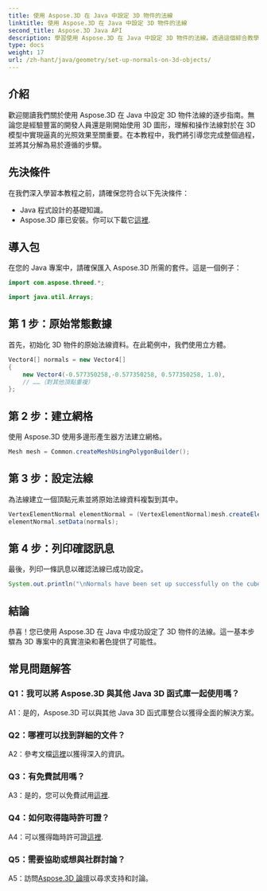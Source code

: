 ```yaml
---
title: 使用 Aspose.3D 在 Java 中設定 3D 物件的法線
linktitle: 使用 Aspose.3D 在 Java 中設定 3D 物件的法線
second_title: Aspose.3D Java API
description: 學習使用 Aspose.3D 在 Java 中設定 3D 物件的法線。透過這個綜合教學增強您的圖形效果。
type: docs
weight: 17
url: /zh-hant/java/geometry/set-up-normals-on-3d-objects/
---
```

## 介紹

歡迎閱讀我們關於使用 Aspose.3D 在 Java 中設定 3D 物件法線的逐步指南。無論您是經驗豐富的開發人員還是剛開始使用 3D 圖形，理解和操作法線對於在 3D 模型中實現逼真的光照效果至關重要。在本教程中，我們將引導您完成整個過程，並將其分解為易於遵循的步驟。

## 先決條件

在我們深入學習本教程之前，請確保您符合以下先決條件：

- Java 程式設計的基礎知識。
-  Aspose.3D 庫已安裝。你可以下載它[這裡](https://releases.aspose.com/3d/java/).

## 導入包

在您的 Java 專案中，請確保匯入 Aspose.3D 所需的套件。這是一個例子：

```java
import com.aspose.threed.*;

import java.util.Arrays;
```

## 第 1 步：原始常態數據

首先，初始化 3D 物件的原始法線資料。在此範例中，我們使用立方體。

```java
Vector4[] normals = new Vector4[]
{
    new Vector4(-0.577350258,-0.577350258, 0.577350258, 1.0),
    // ……（對其他頂點重複）
};

```

## 第 2 步：建立網格

使用 Aspose.3D 使用多邊形產生器方法建立網格。

```java
Mesh mesh = Common.createMeshUsingPolygonBuilder();
```

## 第 3 步：設定法線

為法線建立一個頂點元素並將原始法線資料複製到其中。

```java
VertexElementNormal elementNormal = (VertexElementNormal)mesh.createElement(VertexElementType.NORMAL, MappingMode.CONTROL_POINT, ReferenceMode.DIRECT);
elementNormal.setData(normals);
```

## 第 4 步：列印確認訊息

最後，列印一條訊息以確認法線已成功設定。

```java
System.out.println("\nNormals have been set up successfully on the cube.");
```

## 結論

恭喜！您已使用 Aspose.3D 在 Java 中成功設定了 3D 物件的法線。這一基本步驟為 3D 專案中的真實渲染和著色提供了可能性。

## 常見問題解答

### Q1：我可以將 Aspose.3D 與其他 Java 3D 函式庫一起使用嗎？

A1：是的，Aspose.3D 可以與其他 Java 3D 函式庫整合以獲得全面的解決方案。

### Q2：哪裡可以找到詳細的文件？

 A2：參考文檔[這裡](https://reference.aspose.com/3d/java/)以獲得深入的資訊。

### Q3：有免費試用嗎？

 A3：是的，您可以免費試用[這裡](https://releases.aspose.com/).

### Q4：如何取得臨時許可證？

 A4：可以獲得臨時許可證[這裡](https://purchase.aspose.com/temporary-license/).

### Q5：需要協助或想與社群討論？

A5：訪問[Aspose.3D 論壇](https://forum.aspose.com/c/3d/18)以尋求支持和討論。